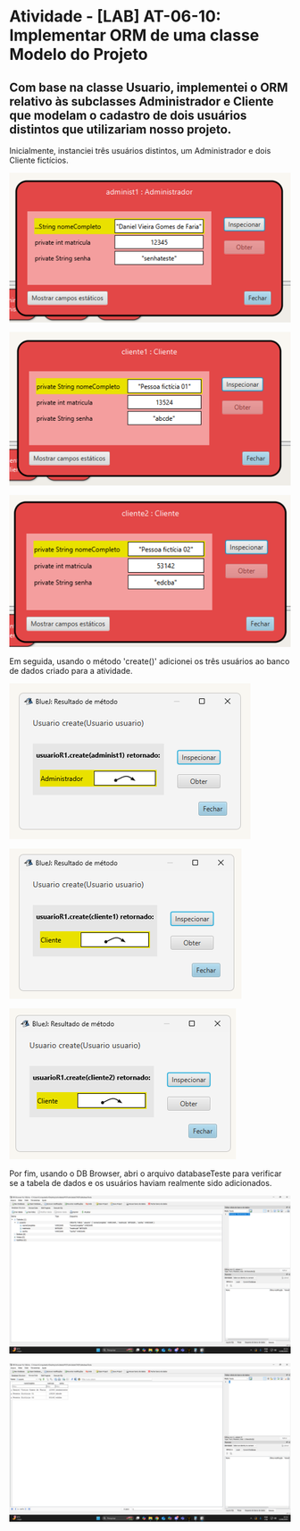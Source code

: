 # Atividade - [LAB] AT-06-10: Implementar ORM de uma classe Modelo do Projeto

## Com base na classe Usuario, implementei o ORM relativo às subclasses Administrador e Cliente que modelam o cadastro de dois usuários distintos que utilizariam nosso projeto.

Inicialmente, instanciei três usuários distintos, um Administrador e dois Cliente fictícios. 

![Instanciando administ1](atividadeCRUD/Imagens/instAdmin.png)

![Instanciando cliente1](atividadeCRUD/Imagens/instCliente1.png)

![Instanciando cliente2](atividadeCRUD/Imagens/instCliente2.png)

Em seguida, usando o método 'create()' adicionei os três usuários ao banco de dados criado para a atividade.

![Create administ1](atividadeCRUD/Imagens/createAdmin.png)

![Create cliente1](atividadeCRUD/Imagens/createCliente1.png)

![Create cliente2](atividadeCRUD/Imagens/createCliente2.png)

Por fim, usando o DB Browser, abri o arquivo databaseTeste para verificar se a tabela de dados e os usuários haviam realmente sido adicionados.

![Tabela Database](atividadeCRUD/Imagens/tabelaDatabase.png)

![Objetos no Database](atividadeCRUD/Imagens/database.png)
